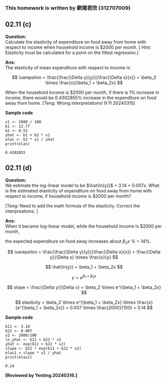 ### This homework is written by 歐陽君欣 (312707009)
## 02.11 (c)
**Question:**\
Calculate the elasticity of expenditure on food away from home with respect to income when household income is $2000 per month. [ Hint: Elasticity must be calculated for a point on the fitted regression.]

**Ans:**\
The elasticity of mean expenditure with respect to income is:

$$ \varepsilon = \frac{\frac{\Delta y}{y}}{\frac{\Delta x}{x}} = \beta_2 \times \frac{x}{\beta_1 + \beta_2x} $$

When the household income is $2000 per month, if there is 1% increase in income, there would be 0.4302855% increase in the expenditure on food away from home. [Teng: Wrong interpretations! 9:11 20240315]

**Sample code**
```
x1 <- 2000 / 100
b1 <- 13.77
b2 <- 0.52
yhat <- b1 + b2 * x1
elas <- b2 * x1 / yhat
print(elas)
```
```
0.4302855
```
## 02.11 (d)
**Question:**\
We estimate the log-linear model to be $\hat{ln(y)}$ = 3.14 + 0.007x. What is the estimated elasticity of expenditure on food away from home with respect to income, if household income is $2000 per month?

[Teng: Need to add the math formula of the elasticity. Correct the interpreations. ]

**Ans:**\
When it became log-linear model, while the household income is $2000 per month,

the expected expenditure on food away increases about ${\beta_2 x}$ % = 14%.

$$ \varepsilon = \frac{\frac{\Delta y}{y}}{\frac{\Delta x}{x}} = \frac{\Delta y}{\Delta x} \times \frac{x}{y} $$

$$ \hat{ln(y)} = \beta_1 + \beta_2x $$

$$ y = e^{ \beta_1 + \beta_2x} $$

$$ slope = \frac{\Delta y}{\Delta x} = \beta_2 \times e^{\beta_1 + \beta_2x} $$

$$ elasticity = \beta_2 \times e^{\beta_1 + \beta_2x} \times \frac{x}{e^{\beta_1 + \beta_2x}} = 0.007 \times \frac{2000}{100} = 0.14 $$




**Sample code**
```
b11 <- 3.14
b22 <- 0.007
x2 <- 2000/100
ln_yhat <- b11 + b22 * x2
yhat <- exp(b11 + b22 * x2)
slope <- b22 * exp(b11 + b22 * x2)
elas1 = slope * x2 / yhat
print(elas1)
```
```
0.14
```

**[Reviewed by Yenting 20240316.]**
